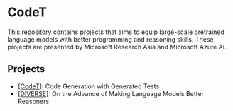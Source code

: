 # CodeT

This repository contains projects that aims to equip large-scale pretrained language models with better programming and reasoning skills.
These projects are presented by Microsoft Research Asia and Microsoft Azure AI.

## Projects

- [[CodeT]](./CodeT/): Code Generation with Generated Tests
- [[DIVERSE]](./DIVERSE/): On the Advance of Making Language Models Better Reasoners
